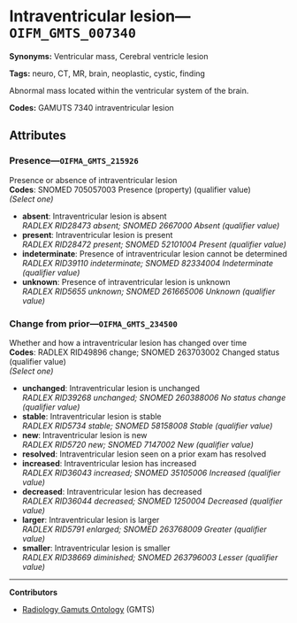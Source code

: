 # Intraventricular lesion—`OIFM_GMTS_007340`

**Synonyms:** Ventricular mass, Cerebral ventricle lesion

**Tags:** neuro, CT, MR, brain, neoplastic, cystic, finding

Abnormal mass located within the ventricular system of the brain.

**Codes:** GAMUTS 7340 intraventricular lesion

## Attributes

### Presence—`OIFMA_GMTS_215926`

Presence or absence of intraventricular lesion  
**Codes**: SNOMED 705057003 Presence (property) (qualifier value)  
*(Select one)*

- **absent**: Intraventricular lesion is absent  
_RADLEX RID28473 absent; SNOMED 2667000 Absent (qualifier value)_
- **present**: Intraventricular lesion is present  
_RADLEX RID28472 present; SNOMED 52101004 Present (qualifier value)_
- **indeterminate**: Presence of intraventricular lesion cannot be determined  
_RADLEX RID39110 indeterminate; SNOMED 82334004 Indeterminate (qualifier value)_
- **unknown**: Presence of intraventricular lesion is unknown  
_RADLEX RID5655 unknown; SNOMED 261665006 Unknown (qualifier value)_

### Change from prior—`OIFMA_GMTS_234500`

Whether and how a intraventricular lesion has changed over time  
**Codes**: RADLEX RID49896 change; SNOMED 263703002 Changed status (qualifier value)  
*(Select one)*

- **unchanged**: Intraventricular lesion is unchanged  
_RADLEX RID39268 unchanged; SNOMED 260388006 No status change (qualifier value)_
- **stable**: Intraventricular lesion is stable  
_RADLEX RID5734 stable; SNOMED 58158008 Stable (qualifier value)_
- **new**: Intraventricular lesion is new  
_RADLEX RID5720 new; SNOMED 7147002 New (qualifier value)_
- **resolved**: Intraventricular lesion seen on a prior exam has resolved  
- **increased**: Intraventricular lesion has increased  
_RADLEX RID36043 increased; SNOMED 35105006 Increased (qualifier value)_
- **decreased**: Intraventricular lesion has decreased  
_RADLEX RID36044 decreased; SNOMED 1250004 Decreased (qualifier value)_
- **larger**: Intraventricular lesion is larger  
_RADLEX RID5791 enlarged; SNOMED 263768009 Greater (qualifier value)_
- **smaller**: Intraventricular lesion is smaller  
_RADLEX RID38669 diminished; SNOMED 263796003 Lesser (qualifier value)_

---

**Contributors**

- [Radiology Gamuts Ontology](https://gamuts.net/) (GMTS)